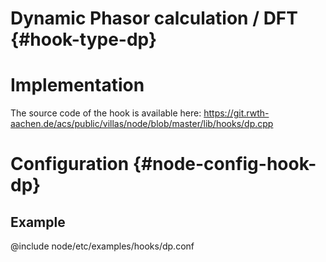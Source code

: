 # Dynamic Phasor calculation / DFT {#hook-type-dp}

# Implementation

The source code of the hook is available here:
https://git.rwth-aachen.de/acs/public/villas/node/blob/master/lib/hooks/dp.cpp


# Configuration {#node-config-hook-dp}

## Example

@include node/etc/examples/hooks/dp.conf
